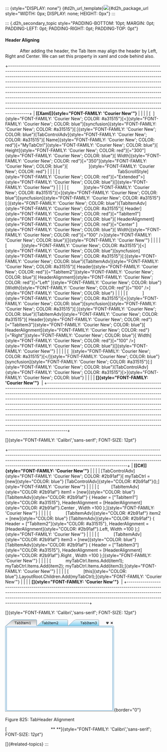::: {style="DISPLAY: none"}
[](ms-xhelp:///?Id=d2h_url_template){#d2h_url_template}![](!package_url!){#d2h_package_url style="WIDTH: 0px; DISPLAY: none; HEIGHT: 0px"}
:::

::: {.d2h_secondary_topic style="PADDING-BOTTOM: 10pt; MARGIN: 0pt; PADDING-LEFT: 0pt; PADDING-RIGHT: 0pt; PADDING-TOP: 0pt"}
#### Header Aligning

            After adding the header, the Tab Item may align the header by Left, Right and Center. We can set this property in xaml and code behind also.

+----------------------------------------------------------------------------------------------------------------------------------------------------------------------------------------------------------------------------------------------------------------------------------------------------------------------------------------------------------------------------------------------------------------------------------------------------------------------------------------------------------------------------------------------------------------------------------------------------------------------------------------------------------------------------------------------------------------------------------------+
| **[\[Xaml\]]{style="FONT-FAMILY: 'Courier New'"}**                                                                                                                                                                                                                                                                                                                                                                                                                                                                                                                                                                                                                                                                                     |
|                                                                                                                                                                                                                                                                                                                                                                                                                                                                                                                                                                                                                                                                                                                                        |
| [  ]{style="FONT-FAMILY: 'Courier New'; COLOR: #a31515"}[\<]{style="FONT-FAMILY: 'Courier New'; COLOR: blue"}[syncfusion]{style="FONT-FAMILY: 'Courier New'; COLOR: #a31515"}[:]{style="FONT-FAMILY: 'Courier New'; COLOR: blue"}[TabControlAdv]{style="FONT-FAMILY: 'Courier New'; COLOR: #a31515"}[ Name]{style="FONT-FAMILY: 'Courier New'; COLOR: red"}[=\"MyTabCtrl\"]{style="FONT-FAMILY: 'Courier New'; COLOR: blue"}[ Height]{style="FONT-FAMILY: 'Courier New'; COLOR: red"}[=\"300\"]{style="FONT-FAMILY: 'Courier New'; COLOR: blue"}[ Width]{style="FONT-FAMILY: 'Courier New'; COLOR: red"}[=\"350\"]{style="FONT-FAMILY: 'Courier New'; COLOR: blue"}[                 ]{style="FONT-FAMILY: 'Courier New'; COLOR: red"} |
|                                                                                                                                                                                                                                                                                                                                                                                                                                                                                                                                                                                                                                                                                                                                        |
| [                                               TabScrollStyle]{style="FONT-FAMILY: 'Courier New'; COLOR: red"}[=\"Extended\"\>]{style="FONT-FAMILY: 'Courier New'; COLOR: blue"}[]{style="FONT-FAMILY: 'Courier New'"}                                                                                                                                                                                                                                                                                                                                                                                                                                                                                                                |
|                                                                                                                                                                                                                                                                                                                                                                                                                                                                                                                                                                                                                                                                                                                                        |
| [            ]{style="FONT-FAMILY: 'Courier New'; COLOR: #a31515"}[\<]{style="FONT-FAMILY: 'Courier New'; COLOR: blue"}[syncfusion]{style="FONT-FAMILY: 'Courier New'; COLOR: #a31515"}[:]{style="FONT-FAMILY: 'Courier New'; COLOR: blue"}[TabItemAdv]{style="FONT-FAMILY: 'Courier New'; COLOR: #a31515"}[ Header]{style="FONT-FAMILY: 'Courier New'; COLOR: red"}[=\"TabItem1\"]{style="FONT-FAMILY: 'Courier New'; COLOR: blue"}[ HeaderAlignment]{style="FONT-FAMILY: 'Courier New'; COLOR: red"}[=\"Center\" ]{style="FONT-FAMILY: 'Courier New'; COLOR: blue"}[ Width]{style="FONT-FAMILY: 'Courier New'; COLOR: red"}[=\"100\" /\>]{style="FONT-FAMILY: 'Courier New'; COLOR: blue"}[]{style="FONT-FAMILY: 'Courier New'"}     |
|                                                                                                                                                                                                                                                                                                                                                                                                                                                                                                                                                                                                                                                                                                                                        |
| [            ]{style="FONT-FAMILY: 'Courier New'; COLOR: #a31515"}[\<]{style="FONT-FAMILY: 'Courier New'; COLOR: blue"}[syncfusion]{style="FONT-FAMILY: 'Courier New'; COLOR: #a31515"}[:]{style="FONT-FAMILY: 'Courier New'; COLOR: blue"}[TabItemAdv]{style="FONT-FAMILY: 'Courier New'; COLOR: #a31515"}[ Header]{style="FONT-FAMILY: 'Courier New'; COLOR: red"}[=\"TabItem2\"]{style="FONT-FAMILY: 'Courier New'; COLOR: blue"}[ HeaderAlignment]{style="FONT-FAMILY: 'Courier New'; COLOR: red"}[=\"Left\" ]{style="FONT-FAMILY: 'Courier New'; COLOR: blue"}[Width]{style="FONT-FAMILY: 'Courier New'; COLOR: red"}[=\"100\" /\>]{style="FONT-FAMILY: 'Courier New'; COLOR: blue"}                                              |
|                                                                                                                                                                                                                                                                                                                                                                                                                                                                                                                                                                                                                                                                                                                                        |
| [            ]{style="FONT-FAMILY: 'Courier New'; COLOR: #a31515"}[\<]{style="FONT-FAMILY: 'Courier New'; COLOR: blue"}[syncfusion]{style="FONT-FAMILY: 'Courier New'; COLOR: #a31515"}[:]{style="FONT-FAMILY: 'Courier New'; COLOR: blue"}[TabItemAdv]{style="FONT-FAMILY: 'Courier New'; COLOR: #a31515"}[ Header]{style="FONT-FAMILY: 'Courier New'; COLOR: red"}[=\"TabItem3\"]{style="FONT-FAMILY: 'Courier New'; COLOR: blue"}[ HeaderAlignment]{style="FONT-FAMILY: 'Courier New'; COLOR: red"}[=\"Right\"]{style="FONT-FAMILY: 'Courier New'; COLOR: blue"}[ Width]{style="FONT-FAMILY: 'Courier New'; COLOR: red"}[=\"100\" /\>]{style="FONT-FAMILY: 'Courier New'; COLOR: blue"}[]{style="FONT-FAMILY: 'Courier New'"}       |
|                                                                                                                                                                                                                                                                                                                                                                                                                                                                                                                                                                                                                                                                                                                                        |
| [  ]{style="FONT-FAMILY: 'Courier New'; COLOR: #a31515"}[\</]{style="FONT-FAMILY: 'Courier New'; COLOR: blue"}[syncfusion]{style="FONT-FAMILY: 'Courier New'; COLOR: #a31515"}[:]{style="FONT-FAMILY: 'Courier New'; COLOR: blue"}[TabControlAdv]{style="FONT-FAMILY: 'Courier New'; COLOR: #a31515"}[\>]{style="FONT-FAMILY: 'Courier New'; COLOR: blue"}                                                                                                                                                                                                                                                                                                                                                                             |
|                                                                                                                                                                                                                                                                                                                                                                                                                                                                                                                                                                                                                                                                                                                                        |
| **[]{style="FONT-FAMILY: 'Courier New'"}**                                                                                                                                                                                                                                                                                                                                                                                                                                                                                                                                                                                                                                                                                             |
+----------------------------------------------------------------------------------------------------------------------------------------------------------------------------------------------------------------------------------------------------------------------------------------------------------------------------------------------------------------------------------------------------------------------------------------------------------------------------------------------------------------------------------------------------------------------------------------------------------------------------------------------------------------------------------------------------------------------------------------+

[]{style="FONT-FAMILY: 'Calibri','sans-serif'; FONT-SIZE: 12pt"} 

+-----------------------------------------------------------------------------------------------------------------------------------------------------------------------------------------------------------------------------------------------------------------------------------------------------+
| **[\[C#\]]{style="FONT-FAMILY: 'Courier New'"}**                                                                                                                                                                                                                                                    |
|                                                                                                                                                                                                                                                                                                     |
| [TabControlAdv]{style="FONT-FAMILY: 'Courier New'; COLOR: #2b91af"}[ myTabCtrl = [new]{style="COLOR: blue"} [TabControlAdv]{style="COLOR: #2b91af"}();]{style="FONT-FAMILY: 'Courier New'"}                                                                                                         |
|                                                                                                                                                                                                                                                                                                     |
| [          [TabItemAdv]{style="COLOR: #2b91af"} item1 = [new]{style="COLOR: blue"} [TabItemAdv]{style="COLOR: #2b91af"} { Header = [\"TabItem1\"]{style="COLOR: #a31515"}, HeaderAlignment = [HeaderAlignment]{style="COLOR: #2b91af"}.Center , Width =100 };]{style="FONT-FAMILY: 'Courier New'"}  |
|                                                                                                                                                                                                                                                                                                     |
| [            [TabItemAdv]{style="COLOR: #2b91af"} item2 = [new]{style="COLOR: blue"} [TabItemAdv]{style="COLOR: #2b91af"} { Header = [\"TabItem2\"]{style="COLOR: #a31515"}, HeaderAlignment = [HeaderAlignment]{style="COLOR: #2b91af"}.Left, Width =100 };]{style="FONT-FAMILY: 'Courier New'"}   |
|                                                                                                                                                                                                                                                                                                     |
| [            [TabItemAdv]{style="COLOR: #2b91af"} item3 = [new]{style="COLOR: blue"} [TabItemAdv]{style="COLOR: #2b91af"} { Header = [\"TabItem3\"]{style="COLOR: #a31515"}, HeaderAlignment = [HeaderAlignment]{style="COLOR: #2b91af"}.Right , Width =100 };]{style="FONT-FAMILY: 'Courier New'"} |
|                                                                                                                                                                                                                                                                                                     |
| [            myTabCtrl.Items.Add(item1); myTabCtrl.Items.Add(item2); myTabCtrl.Items.Add(item3);]{style="FONT-FAMILY: 'Courier New'"}                                                                                                                                                               |
|                                                                                                                                                                                                                                                                                                     |
| [            [this]{style="COLOR: blue"}.LayoutRoot.Children.Add(myTabCtrl);]{style="FONT-FAMILY: 'Courier New'"}                                                                                                                                                                                   |
|                                                                                                                                                                                                                                                                                                     |
| **[]{style="FONT-FAMILY: 'Courier New'"}**                                                                                                                                                                                                                                                          |
+-----------------------------------------------------------------------------------------------------------------------------------------------------------------------------------------------------------------------------------------------------------------------------------------------------+

[]{style="FONT-FAMILY: 'Calibri','sans-serif'; FONT-SIZE: 12pt"} 

![Description: Description: C:\\Users\\sureshkumarc\\Desktop\\Tab\\headeralignment.png](../ImagesExt/image261_735.png){border="0"}

Figure 825: TabHeader Alignment

[                                    ** **]{style="FONT-FAMILY: 'Calibri','sans-serif'; FONT-SIZE: 12pt"}

[]{#related-topics}
:::
